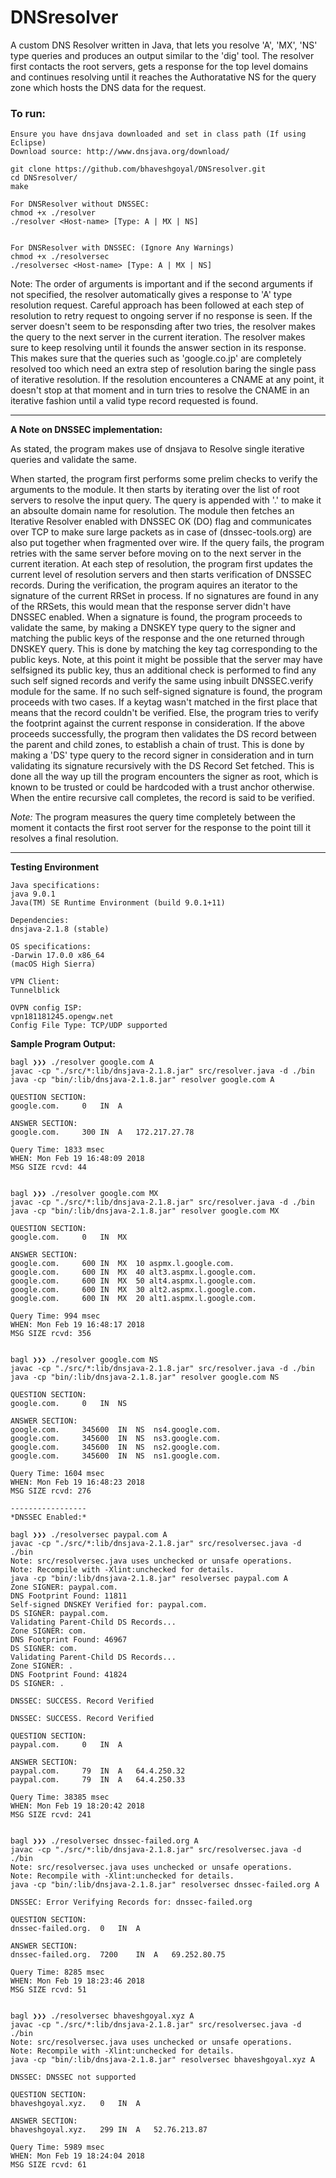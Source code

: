 # DNSresolver
A custom DNS Resolver written in Java, that lets you resolve 'A', 'MX', 'NS' type queries and produces an output similar
to the 'dig' tool. The resolver first contacts the root servers, gets a response for the top level domains and continues
resolving until it reaches the Authoratative NS for the query zone which hosts the DNS data for the request.

### To run:
```
Ensure you have dnsjava downloaded and set in class path (If using Eclipse)
Download source: http://www.dnsjava.org/download/

git clone https://github.com/bhaveshgoyal/DNSresolver.git
cd DNSresolver/
make

For DNSResolver without DNSSEC:
chmod +x ./resolver
./resolver <Host-name> [Type: A | MX | NS]


For DNSResolver with DNSSEC: (Ignore Any Warnings)
chmod +x ./resolversec
./resolversec <Host-name> [Type: A | MX | NS]
```

Note: The order of arguments is important and if the second arguments if not specified, the resolver automatically gives a response to 'A' type resolution
request. Careful approach has been followed at each step of resolution to retry request to ongoing server if no response is seen. If the server doesn't seem
to be responsding after two tries, the resolver makes the query to the next server in the current iteration. The resolver makes sure to keep resolving until
it founds the answer section in its response. This makes sure that the queries such as 'google.co.jp' are completely resolved too which need an extra step of
resolution baring the single pass of iterative resolution. If the resolution encounteres a CNAME at any point, it doesn't stop at that moment and in turn tries
to resolve the CNAME in an iterative fashion until a valid type record requested is found.

----------------------------------
**A Note on DNSSEC implementation:**

As stated, the program makes use of dnsjava to Resolve single iterative queries and validate the same.

When started, the program first performs some prelim checks to verify the arguments to the module. It then starts by iterating over the list of root servers to resolve the input query. The query is appended with '.' to make it an absoulte domain name for resolution. The module then fetches an Iterative Resolver enabled with DNSSEC OK (DO) flag and communicates over TCP to make sure large packets as in case of (dnssec-tools.org) are also put together when fragmented over wire. If the query fails, the program retries with the same server before moving on to the next server in the current iteration. At each step of resolution, the program first updates the current level of resolution servers and then starts verification of DNSSEC records. During the verification, the program aquires an iterator to the signature of the current RRSet in process. If no signatures are found in any of the RRSets, this would mean that the response server didn't have DNSSEC enabled. When a signature is found, the program proceeds to validate the same, by making a DNSKEY type query to the signer and matching the public keys of the response and the one returned through DNSKEY query. This is done by matching the key tag corresponding to the public keys. Note, at this point it might be possible that the server may have selfsigned its public key, thus an additional check is performed to find any such self signed records and verify the same using inbuilt DNSSEC.verify module for the same. If no such self-signed signature is found, the program proceeds with two cases. If a keytag wasn't matched in the first place that means that the record couldn't be verified. Else, the program tries to verify the footprint against the current response in consideration. If the above proceeds successfully, the program then validates the DS record between the parent and child zones, to establish a chain of trust. This is done by making a 'DS' type query to the record signer in consideration and in turn validating its signature recursively with the DS Record Set fetched. This is done all the way up till the program encounters the signer as root, which is known to be trusted or could be hardcoded with a trust anchor otherwise. When the entire recursive call completes, the record is said to be verified.

*Note:* The program measures the query time completely between the moment it contacts the first root server for the response to the point till it resolves a final resolution.

----------------------------
**Testing Environment**

```
Java specifications:
java 9.0.1
Java(TM) SE Runtime Environment (build 9.0.1+11)

Dependencies: 
dnsjava-2.1.8 (stable)

OS specifications:
-Darwin 17.0.0 x86_64
(macOS High Sierra)

VPN Client:
Tunnelblick

OVPN config ISP:
vpn181181245.opengw.net
Config File Type: TCP/UDP supported
```

**Sample Program Output:**
```
bagl ❯❯❯ ./resolver google.com A
javac -cp "./src/*:lib/dnsjava-2.1.8.jar" src/resolver.java -d ./bin
java -cp "bin/:lib/dnsjava-2.1.8.jar" resolver google.com A

QUESTION SECTION:
google.com.     0   IN  A

ANSWER SECTION:
google.com.     300 IN  A   172.217.27.78

Query Time: 1833 msec
WHEN: Mon Feb 19 16:48:09 2018
MSG SIZE rcvd: 44


bagl ❯❯❯ ./resolver google.com MX
javac -cp "./src/*:lib/dnsjava-2.1.8.jar" src/resolver.java -d ./bin
java -cp "bin/:lib/dnsjava-2.1.8.jar" resolver google.com MX

QUESTION SECTION:
google.com.     0   IN  MX

ANSWER SECTION:
google.com.     600 IN  MX  10 aspmx.l.google.com.
google.com.     600 IN  MX  40 alt3.aspmx.l.google.com.
google.com.     600 IN  MX  50 alt4.aspmx.l.google.com.
google.com.     600 IN  MX  30 alt2.aspmx.l.google.com.
google.com.     600 IN  MX  20 alt1.aspmx.l.google.com.

Query Time: 994 msec
WHEN: Mon Feb 19 16:48:17 2018
MSG SIZE rcvd: 356


bagl ❯❯❯ ./resolver google.com NS
javac -cp "./src/*:lib/dnsjava-2.1.8.jar" src/resolver.java -d ./bin
java -cp "bin/:lib/dnsjava-2.1.8.jar" resolver google.com NS

QUESTION SECTION:
google.com.     0   IN  NS

ANSWER SECTION:
google.com.     345600  IN  NS  ns4.google.com.
google.com.     345600  IN  NS  ns3.google.com.
google.com.     345600  IN  NS  ns2.google.com.
google.com.     345600  IN  NS  ns1.google.com.

Query Time: 1604 msec
WHEN: Mon Feb 19 16:48:23 2018
MSG SIZE rcvd: 276

-----------------
*DNSSEC Enabled:*

bagl ❯❯❯ ./resolversec paypal.com A
javac -cp "./src/*:lib/dnsjava-2.1.8.jar" src/resolversec.java -d ./bin
Note: src/resolversec.java uses unchecked or unsafe operations.
Note: Recompile with -Xlint:unchecked for details.
java -cp "bin/:lib/dnsjava-2.1.8.jar" resolversec paypal.com A
Zone SIGNER: paypal.com.
DNS Footprint Found: 11811
Self-signed DNSKEY Verified for: paypal.com.
DS SIGNER: paypal.com.
Validating Parent-Child DS Records...
Zone SIGNER: com.
DNS Footprint Found: 46967
DS SIGNER: com.
Validating Parent-Child DS Records...
Zone SIGNER: .
DNS Footprint Found: 41824
DS SIGNER: .

DNSSEC: SUCCESS. Record Verified

DNSSEC: SUCCESS. Record Verified

QUESTION SECTION:
paypal.com.     0   IN  A

ANSWER SECTION:
paypal.com.     79  IN  A   64.4.250.32
paypal.com.     79  IN  A   64.4.250.33

Query Time: 38385 msec
WHEN: Mon Feb 19 18:20:42 2018
MSG SIZE rcvd: 241


bagl ❯❯❯ ./resolversec dnssec-failed.org A
javac -cp "./src/*:lib/dnsjava-2.1.8.jar" src/resolversec.java -d ./bin
Note: src/resolversec.java uses unchecked or unsafe operations.
Note: Recompile with -Xlint:unchecked for details.
java -cp "bin/:lib/dnsjava-2.1.8.jar" resolversec dnssec-failed.org A

DNSSEC: Error Verifying Records for: dnssec-failed.org

QUESTION SECTION:
dnssec-failed.org.  0   IN  A

ANSWER SECTION:
dnssec-failed.org.  7200    IN  A   69.252.80.75

Query Time: 8285 msec
WHEN: Mon Feb 19 18:23:46 2018
MSG SIZE rcvd: 51


bagl ❯❯❯ ./resolversec bhaveshgoyal.xyz A
javac -cp "./src/*:lib/dnsjava-2.1.8.jar" src/resolversec.java -d ./bin
Note: src/resolversec.java uses unchecked or unsafe operations.
Note: Recompile with -Xlint:unchecked for details.
java -cp "bin/:lib/dnsjava-2.1.8.jar" resolversec bhaveshgoyal.xyz A

DNSSEC: DNSSEC not supported

QUESTION SECTION:
bhaveshgoyal.xyz.   0   IN  A

ANSWER SECTION:
bhaveshgoyal.xyz.   299 IN  A   52.76.213.87

Query Time: 5989 msec
WHEN: Mon Feb 19 18:24:04 2018
MSG SIZE rcvd: 61
```
